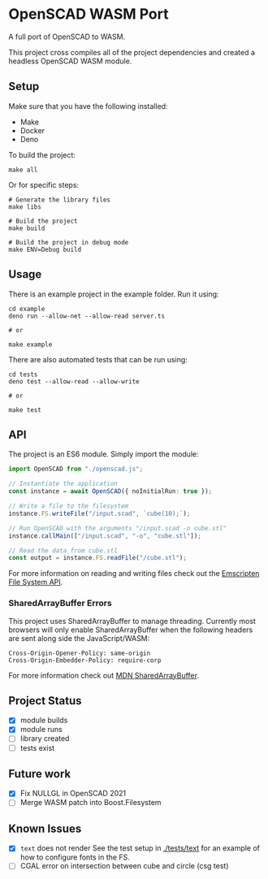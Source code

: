 # OpenSCAD WASM Port

A full port of OpenSCAD to WASM. 

This project cross compiles all of the project dependencies and created a headless OpenSCAD WASM module.

## Setup
Make sure that you have the following installed:
- Make
- Docker
- Deno

To build the project:

```
make all
```

Or for specific steps:

```
# Generate the library files
make libs 

# Build the project
make build

# Build the project in debug mode
make ENV=Debug build
```

## Usage

There is an example project in the example folder. Run it using:

```
cd example
deno run --allow-net --allow-read server.ts

# or

make example
```

There are also automated tests that can be run using:

```
cd tests
deno test --allow-read --allow-write

# or

make test
```

## API

The project is an ES6 module. Simply import the module:

```ts
import OpenSCAD from "./openscad.js";

// Instantiate the application
const instance = await OpenSCAD({ noInitialRun: true });

// Write a file to the filesystem
instance.FS.writeFile("/input.scad", `cube(10);`);

// Run OpenSCAD with the arguments "/input.scad -o cube.stl"
instance.callMain(["/input.scad", "-o", "cube.stl"]);

// Read the data from cube.stl
const output = instance.FS.readFile("/cube.stl");
```

For more information on reading and writing files check out the [Emscripten File System API](https://emscripten.org/docs/api_reference/Filesystem-API.html).

### SharedArrayBuffer Errors

This project uses SharedArrayBuffer to manage threading. Currently most browsers will only enable SharedArrayBuffer when the following headers are sent along side the JavaScript/WASM:
```
Cross-Origin-Opener-Policy: same-origin
Cross-Origin-Embedder-Policy: require-corp
```

For more information check out [MDN SharedArrayBuffer](https://developer.mozilla.org/en-US/docs/Web/JavaScript/Reference/Global_Objects/SharedArrayBuffer#security_requirements).

## Project Status
- [x] module builds
- [x] module runs
- [ ] library created
- [ ] tests exist

## Future work
- [x] Fix NULLGL in OpenSCAD 2021
- [ ] Merge WASM patch into Boost.Filesystem

## Known Issues
- [x] `text` does not render
    See the test setup in [./tests/text](./tests/text) for an example of how to configure fonts in the FS.
- [ ] CGAL error on intersection between cube and circle (csg test)
